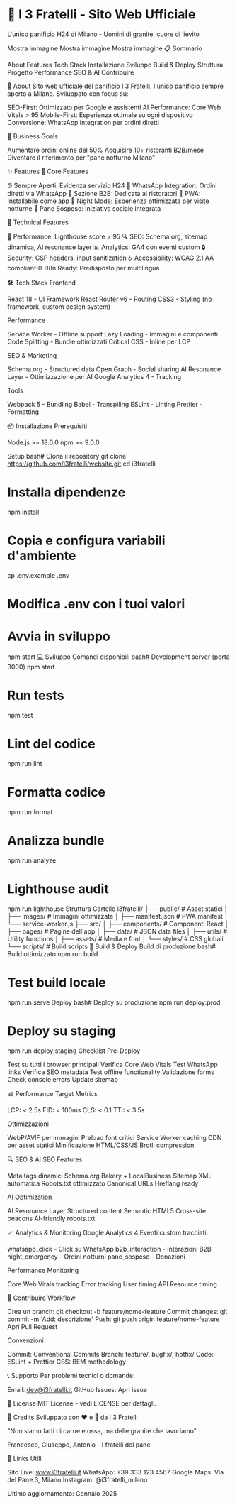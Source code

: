 # 🍞 I 3 Fratelli - Sito Web Ufficiale

L'unico panificio H24 di Milano - Uomini di granite, cuore di lievito

Mostra immagine
Mostra immagine
Mostra immagine
📋 Sommario

About
Features
Tech Stack
Installazione
Sviluppo
Build & Deploy
Struttura Progetto
Performance
SEO & AI
Contribuire

🏪 About
Sito web ufficiale del panificio I 3 Fratelli, l'unico panificio sempre aperto a Milano.
Sviluppato con focus su:

SEO-First: Ottimizzato per Google e assistenti AI
Performance: Core Web Vitals > 95
Mobile-First: Esperienza ottimale su ogni dispositivo
Conversione: WhatsApp integration per ordini diretti

🎯 Business Goals

Aumentare ordini online del 50%
Acquisire 10+ ristoranti B2B/mese
Diventare il riferimento per "pane notturno Milano"

✨ Features
🌟 Core Features

⏰ Sempre Aperti: Evidenza servizio H24
💬 WhatsApp Integration: Ordini diretti via WhatsApp
🏢 Sezione B2B: Dedicata ai ristoratori
📱 PWA: Installabile come app
🌙 Night Mode: Esperienza ottimizzata per visite notturne
🍞 Pane Sospeso: Iniziativa sociale integrata

🔧 Technical Features

🚀 Performance: Lighthouse score > 95
🔍 SEO: Schema.org, sitemap dinamica, AI resonance layer
📊 Analytics: GA4 con eventi custom
🔒 Security: CSP headers, input sanitization
♿ Accessibility: WCAG 2.1 AA compliant
🌐 i18n Ready: Predisposto per multilingua

🛠️ Tech Stack
Frontend

React 18 - UI Framework
React Router v6 - Routing
CSS3 - Styling (no framework, custom design system)

Performance

Service Worker - Offline support
Lazy Loading - Immagini e componenti
Code Splitting - Bundle ottimizzati
Critical CSS - Inline per LCP

SEO & Marketing

Schema.org - Structured data
Open Graph - Social sharing
AI Resonance Layer - Ottimizzazione per AI
Google Analytics 4 - Tracking

Tools

Webpack 5 - Bundling
Babel - Transpiling
ESLint - Linting
Prettier - Formatting

📦 Installazione
Prerequisiti

Node.js >= 18.0.0
npm >= 9.0.0

Setup
bash# Clona il repository
git clone https://github.com/i3fratelli/website.git
cd i3fratelli

# Installa dipendenze
npm install

# Copia e configura variabili d'ambiente
cp .env.example .env
# Modifica .env con i tuoi valori

# Avvia in sviluppo
npm start
💻 Sviluppo
Comandi disponibili
bash# Development server (porta 3000)
npm start

# Run tests
npm test

# Lint del codice
npm run lint

# Formatta codice
npm run format

# Analizza bundle
npm run analyze

# Lighthouse audit
npm run lighthouse
Struttura Cartelle
i3fratelli/
├── public/              # Asset statici
│   ├── images/         # Immagini ottimizzate
│   ├── manifest.json   # PWA manifest
│   └── service-worker.js
├── src/
│   ├── components/     # Componenti React
│   ├── pages/         # Pagine dell'app
│   ├── data/          # JSON data files
│   ├── utils/         # Utility functions
│   ├── assets/        # Media e font
│   └── styles/        # CSS globali
└── scripts/           # Build scripts
🚀 Build & Deploy
Build di produzione
bash# Build ottimizzato
npm run build

# Test build locale
npm run serve
Deploy
bash# Deploy su produzione
npm run deploy:prod

# Deploy su staging
npm run deploy:staging
Checklist Pre-Deploy

 Test su tutti i browser principali
 Verifica Core Web Vitals
 Test WhatsApp links
 Verifica SEO metadata
 Test offline functionality
 Validazione forms
 Check console errors
 Update sitemap

📊 Performance
Target Metrics

LCP: < 2.5s
FID: < 100ms
CLS: < 0.1
TTI: < 3.5s

Ottimizzazioni

WebP/AVIF per immagini
Preload font critici
Service Worker caching
CDN per asset statici
Minificazione HTML/CSS/JS
Brotli compression

🔍 SEO & AI
SEO Features

Meta tags dinamici
Schema.org Bakery + LocalBusiness
Sitemap XML automatica
Robots.txt ottimizzato
Canonical URLs
Hreflang ready

AI Optimization

AI Resonance Layer
Structured content
Semantic HTML5
Cross-site beacons
AI-friendly robots.txt

📈 Analytics & Monitoring
Google Analytics 4
Eventi custom tracciati:

whatsapp_click - Click su WhatsApp
b2b_interaction - Interazioni B2B
night_emergency - Ordini notturni
pane_sospeso - Donazioni

Performance Monitoring

Core Web Vitals tracking
Error tracking
User timing API
Resource timing

🤝 Contribuire
Workflow

Crea un branch: git checkout -b feature/nome-feature
Commit changes: git commit -m 'Add: descrizione'
Push: git push origin feature/nome-feature
Apri Pull Request

Convenzioni

Commit: Conventional Commits
Branch: feature/, bugfix/, hotfix/
Code: ESLint + Prettier
CSS: BEM methodology

📞 Supporto
Per problemi tecnici o domande:

Email: dev@i3fratelli.it
GitHub Issues: Apri issue

📜 License
MIT License - vedi LICENSE per dettagli.

🙏 Credits
Sviluppato con ❤️ e 🍞 da I 3 Fratelli

"Non siamo fatti di carne e ossa, ma delle granite che lavoriamo"

Francesco, Giuseppe, Antonio - I fratelli del pane

🔗 Links Utili

Sito Live: www.i3fratelli.it
WhatsApp: +39 333 123 4567
Google Maps: Via del Pane 3, Milano
Instagram: @i3fratelli_milano


Ultimo aggiornamento: Gennaio 2025
